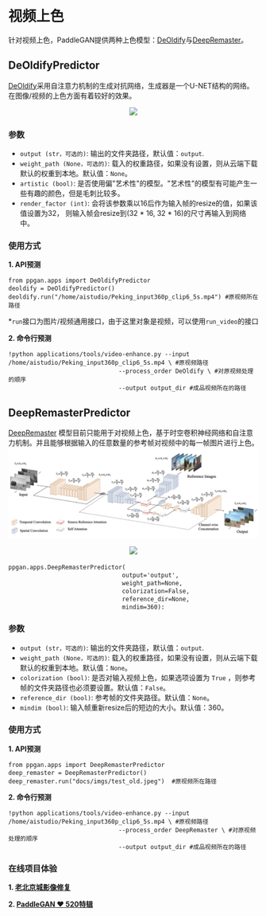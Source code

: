# 视频上色
针对视频上色，PaddleGAN提供两种上色模型：[DeOldify](https://github.com/PaddlePaddle/PaddleGAN/blob/develop/docs/en_US/apis/apps.md#ppganappsdeoldifypredictor)与[DeepRemaster](https://github.com/PaddlePaddle/PaddleGAN/blob/develop/docs/en_US/apis/apps.md#ppganappsdeepremasterpredictor)。

## DeOldifyPredictor

[DeOldify](https://github.com/PaddlePaddle/PaddleGAN/blob/develop/docs/en_US/apis/apps.md#ppganappsdeoldifypredictor)采用自注意力机制的生成对抗网络，生成器是一个U-NET结构的网络。在图像/视频的上色方面有着较好的效果。

<div align='center'>
  <img src='https://user-images.githubusercontent.com/48054808/117925538-fd526a80-b329-11eb-8924-8f2614fcd9e6.png'>
</div>

### 参数

- `output (str，可选的)`: 输出的文件夹路径，默认值：`output`.
- `weight_path (None，可选的)`: 载入的权重路径，如果没有设置，则从云端下载默认的权重到本地。默认值：`None`。
- `artistic (bool)`: 是否使用偏"艺术性"的模型。"艺术性"的模型有可能产生一些有趣的颜色，但是毛刺比较多。
- `render_factor (int)`: 会将该参数乘以16后作为输入帧的resize的值，如果该值设置为32，
                         则输入帧会resize到(32 * 16, 32 * 16)的尺寸再输入到网络中。


### 使用方式
**1. API预测**

```
from ppgan.apps import DeOldifyPredictor
deoldify = DeOldifyPredictor()
deoldify.run("/home/aistudio/Peking_input360p_clip6_5s.mp4") #原视频所在路径
```
*`run`接口为图片/视频通用接口，由于这里对象是视频，可以使用`run_video`的接口

**2. 命令行预测**

```
!python applications/tools/video-enhance.py --input /home/aistudio/Peking_input360p_clip6_5s.mp4 \ #原视频路径
                               --process_order DeOldify \ #对原视频处理的顺序
                               --output output_dir #成品视频所在的路径
```

## DeepRemasterPredictor

[DeepRemaster](https://github.com/PaddlePaddle/PaddleGAN/blob/develop/docs/en_US/apis/apps.md#ppganappsdeepremasterpredictor) 模型目前只能用于对视频上色，基于时空卷积神经网络和自注意力机制。并且能够根据输入的任意数量的参考帧对视频中的每一帧图片进行上色。
![](../../imgs/remaster_network.png)

<div align='center'>
  <img src='https://user-images.githubusercontent.com/48054808/117925558-05120f00-b32a-11eb-9727-d1c0d5814dc5.png'>
</div>

```
ppgan.apps.DeepRemasterPredictor(
                                output='output',
                                weight_path=None,
                                colorization=False,
                                reference_dir=None,
                                mindim=360):
```

### 参数

- `output (str，可选的)`: 输出的文件夹路径，默认值：`output`.
- `weight_path (None，可选的)`: 载入的权重路径，如果没有设置，则从云端下载默认的权重到本地。默认值：`None`。
- `colorization (bool)`: 是否对输入视频上色，如果选项设置为 `True` ，则参考帧的文件夹路径也必须要设置。默认值：`False`。
- `reference_dir (bool)`: 参考帧的文件夹路径。默认值：`None`。
- `mindim (bool)`: 输入帧重新resize后的短边的大小。默认值：360。

### 使用方式
**1. API预测**

```
from ppgan.apps import DeepRemasterPredictor
deep_remaster = DeepRemasterPredictor()
deep_remaster.run("docs/imgs/test_old.jpeg")  #原视频所在路径

```

**2. 命令行预测**

```
!python applications/tools/video-enhance.py --input /home/aistudio/Peking_input360p_clip6_5s.mp4 \ #原视频路径
                               --process_order DeepRemaster \ #对原视频处理的顺序
                               --output output_dir #成品视频所在的路径
```

### 在线项目体验
**1. [老北京城影像修复](https://aistudio.baidu.com/aistudio/projectdetail/1161285)**

**2. [PaddleGAN ❤️ 520特辑](https://aistudio.baidu.com/aistudio/projectdetail/1956943?channelType=0&channel=0)**
